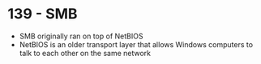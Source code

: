# 139 - SMB

* SMB originally ran on top of NetBIOS
* NetBIOS is an older transport layer that allows Windows computers to talk to each other on the same network

